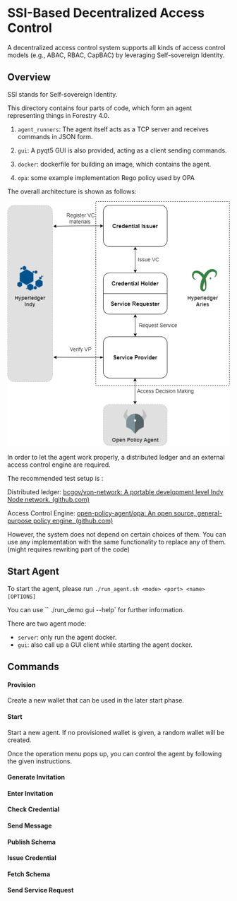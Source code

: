 # SSI-Based Decentralized Access Control

A decentralized access control system supports all kinds of access control models (e.g., ABAC, RBAC, CapBAC) by leveraging Self-sovereign Identity.

## Overview

SSI stands for Self-sovereign Identity.

This directory contains four parts of code, which form an agent representing things in Forestry 4.0. 

1.  `agent_runners`: The agent itself acts as a TCP server and receives commands in JSON form.

2.  `gui`: A pyqt5 GUI is also provided, acting as a client sending commands.
3.  `docker`: dockerfile for building an image, which contains the agent.
4.  `opa`: some example implementation Rego policy used by OPA 

The overall architecture is shown as follows:

![implementation.drawio](implementation_arch.png)

In order to let the agent work properly, a distributed ledger and an external access control engine are required.



The recommended test setup is :

Distributed ledger: [bcgov/von-network: A portable development level Indy Node network. (github.com)](https://github.com/bcgov/von-network)

Access Control Engine: [open-policy-agent/opa: An open source, general-purpose policy engine. (github.com)](https://github.com/open-policy-agent/opa)



However, the system does not depend on certain choices of them. You can use any implementation with the same functionality to replace any of them. (might requires rewriting part of the code)



## Start Agent

To start the agent, please run  `./run_agent.sh <mode> <port> <name> [OPTIONS]`

You can use `` ./run_demo gui --help` for further information.

There are two agent mode:

- `server`: only run the agent docker.
- `gui`: also call up a GUI client while starting the agent docker.



## Commands

#### Provision 

Create a new wallet that can be used in the later start phase.

#### Start

Start a new agent. If no provisioned wallet is given, a random wallet will be created.

Once the operation menu pops up, you can control the agent by following the given instructions.

#### Generate Invitation

#### Enter Invitation

#### Check Credential

#### Send Message

#### Publish Schema

#### Issue Credential

#### Fetch Schema

#### Send Service Request



